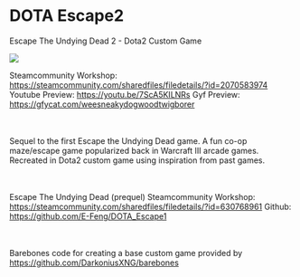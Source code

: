 # DOTA Escape2
Escape The Undying Dead 2 - Dota2 Custom Game

<img src="https://i.imgur.com/dXvoMdb.png"/>

Steamcommunity Workshop: https://steamcommunity.com/sharedfiles/filedetails/?id=2070583974
Youtube Preview: https://youtu.be/7ScA5KILNRs
Gyf Preview: https://gfycat.com/weesneakydogwoodtwigborer

<br></br>
Sequel to the first Escape the Undying Dead game. A fun co-op maze/escape game popularized back in Warcraft III arcade games. Recreated in Dota2 custom game using inspiration from past games.

<br></br>
Escape The Undying Dead (prequel)
Steamcommunity Workshop: https://steamcommunity.com/sharedfiles/filedetails/?id=630768961
Github: https://github.com/E-Feng/DOTA_Escape1

<br></br>
Barebones code for creating a base custom game provided by https://github.com/DarkoniusXNG/barebones
